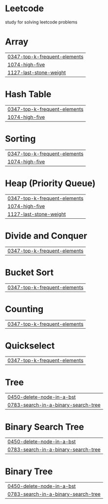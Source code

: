# Leetcode
study for solving leetcode problems


# Array
|  |
| ------- |
| [0347-top-k-frequent-elements](https://github.com/martinigv/Leetcode/tree/master/0347-top-k-frequent-elements) |
| [1074-high-five](https://github.com/martinigv/Leetcode/tree/master/1074-high-five) |
| [1127-last-stone-weight](https://github.com/martinigv/Leetcode/tree/master/1127-last-stone-weight) |
# Hash Table
|  |
| ------- |
| [0347-top-k-frequent-elements](https://github.com/martinigv/Leetcode/tree/master/0347-top-k-frequent-elements) |
| [1074-high-five](https://github.com/martinigv/Leetcode/tree/master/1074-high-five) |
# Sorting
|  |
| ------- |
| [0347-top-k-frequent-elements](https://github.com/martinigv/Leetcode/tree/master/0347-top-k-frequent-elements) |
| [1074-high-five](https://github.com/martinigv/Leetcode/tree/master/1074-high-five) |
# Heap (Priority Queue)
|  |
| ------- |
| [0347-top-k-frequent-elements](https://github.com/martinigv/Leetcode/tree/master/0347-top-k-frequent-elements) |
| [1074-high-five](https://github.com/martinigv/Leetcode/tree/master/1074-high-five) |
| [1127-last-stone-weight](https://github.com/martinigv/Leetcode/tree/master/1127-last-stone-weight) |
# Divide and Conquer
|  |
| ------- |
| [0347-top-k-frequent-elements](https://github.com/martinigv/Leetcode/tree/master/0347-top-k-frequent-elements) |
# Bucket Sort
|  |
| ------- |
| [0347-top-k-frequent-elements](https://github.com/martinigv/Leetcode/tree/master/0347-top-k-frequent-elements) |
# Counting
|  |
| ------- |
| [0347-top-k-frequent-elements](https://github.com/martinigv/Leetcode/tree/master/0347-top-k-frequent-elements) |
# Quickselect
|  |
| ------- |
| [0347-top-k-frequent-elements](https://github.com/martinigv/Leetcode/tree/master/0347-top-k-frequent-elements) |
# Tree
|  |
| ------- |
| [0450-delete-node-in-a-bst](https://github.com/martinigv/Leetcode/tree/master/0450-delete-node-in-a-bst) |
| [0783-search-in-a-binary-search-tree](https://github.com/martinigv/Leetcode/tree/master/0783-search-in-a-binary-search-tree) |
# Binary Search Tree
|  |
| ------- |
| [0450-delete-node-in-a-bst](https://github.com/martinigv/Leetcode/tree/master/0450-delete-node-in-a-bst) |
| [0783-search-in-a-binary-search-tree](https://github.com/martinigv/Leetcode/tree/master/0783-search-in-a-binary-search-tree) |
# Binary Tree
|  |
| ------- |
| [0450-delete-node-in-a-bst](https://github.com/martinigv/Leetcode/tree/master/0450-delete-node-in-a-bst) |
| [0783-search-in-a-binary-search-tree](https://github.com/martinigv/Leetcode/tree/master/0783-search-in-a-binary-search-tree) |